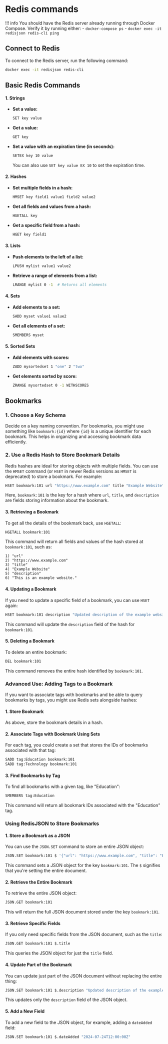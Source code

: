 # Redis commands

!!! info
    You should have the Redis server already running through Docker Compose. Verify it by running either:
      - `docker-compose ps`
      - `docker exec -it redisjson redis-cli ping`


## Connect to Redis

To connect to the Redis server, run the following command:

```bash
docker exec -it redisjson redis-cli
```

## Basic Redis Commands

#### 1. **Strings**
- **Set a value:**
  ```bash
  SET key value
  ```
- **Get a value:**
  ```bash
  GET key
  ```
- **Set a value with an expiration time (in seconds):**
  ```bash
  SETEX key 10 value 
  ```
  You can also use `SET key value EX 10` to set the expiration time.

#### 2. **Hashes**
- **Set multiple fields in a hash:**
  ```bash
  HMSET key field1 value1 field2 value2
  ```
- **Get all fields and values from a hash:**
  ```bash
  HGETALL key
  ```
- **Get a specific field from a hash:**
  ```bash
  HGET key field1
  ```

#### 3. **Lists**
- **Push elements to the left of a list:**
  ```bash
  LPUSH mylist value1 value2
  ```
- **Retrieve a range of elements from a list:**
  ```bash
  LRANGE mylist 0 -1  # Returns all elements
  ```

#### 4. **Sets**
- **Add elements to a set:**
  ```bash
  SADD myset value1 value2
  ```
- **Get all elements of a set:**
  ```bash
  SMEMBERS myset
  ```

#### 5. **Sorted Sets**
- **Add elements with scores:**
  ```bash
  ZADD mysortedset 1 "one" 2 "two"
  ```
- **Get elements sorted by score:**
  ```bash
  ZRANGE mysortedset 0 -1 WITHSCORES
  ```

## Bookmarks

### **1. Choose a Key Schema**
Decide on a key naming convention. For bookmarks, you might use something like `bookmark:{id}` where `{id}` is a unique identifier for each bookmark. This helps in organizing and accessing bookmark data efficiently.

### **2. Use a Redis Hash to Store Bookmark Details**
Redis hashes are ideal for storing objects with multiple fields. You can use the `HMSET` command (or `HSET` in newer Redis versions as `HMSET` is deprecated) to store a bookmark. For example:

```bash
HSET bookmark:101 url "https://www.example.com" title "Example Website" description "This is an example website."
```

Here, `bookmark:101` is the key for a hash where `url`, `title`, and `description` are fields storing information about the bookmark.

#### **3. Retrieving a Bookmark**
To get all the details of the bookmark back, use `HGETALL`:

```bash
HGETALL bookmark:101
```

This command will return all fields and values of the hash stored at `bookmark:101`, such as:

```
1) "url"
2) "https://www.example.com"
3) "title"
4) "Example Website"
5) "description"
6) "This is an example website."
```

#### **4. Updating a Bookmark**
If you need to update a specific field of a bookmark, you can use `HSET` again:

```bash
HSET bookmark:101 description "Updated description of the example website."
```

This command will update the `description` field of the hash for `bookmark:101`.

#### **5. Deleting a Bookmark**
To delete an entire bookmark:

```bash
DEL bookmark:101
```

This command removes the entire hash identified by `bookmark:101`.

### Advanced Use: Adding Tags to a Bookmark

If you want to associate tags with bookmarks and be able to query bookmarks by tags, you might use Redis sets alongside hashes:

#### **1. Store Bookmark**
As above, store the bookmark details in a hash.

#### **2. Associate Tags with Bookmark Using Sets**
For each tag, you could create a set that stores the IDs of bookmarks associated with that tag:

```bash
SADD tag:Education bookmark:101
SADD tag:Technology bookmark:101
```

#### **3. Find Bookmarks by Tag**
To find all bookmarks with a given tag, like "Education":

```bash
SMEMBERS tag:Education
```

This command will return all bookmark IDs associated with the "Education" tag.

### Using RedisJSON to Store Bookmarks


#### **1. Store a Bookmark as a JSON**

You can use the `JSON.SET` command to store an entire JSON object:

```bash
JSON.SET bookmark:101 $ '{"url": "https://www.example.com", "title": "Example Website", "description": "This is an example website.", "tags": ["Education", "Technology"]}'
```

This command sets a JSON object for the key `bookmark:101`. The `$` signifies that you're setting the entire document.

#### **2. Retrieve the Entire Bookmark**

To retrieve the entire JSON object:

```bash
JSON.GET bookmark:101
```

This will return the full JSON document stored under the key `bookmark:101`.

#### **3. Retrieve Specific Fields**

If you only need specific fields from the JSON document, such as the `title`:

```bash
JSON.GET bookmark:101 $.title
```

This queries the JSON object for just the `title` field.

#### **4. Update Part of the Bookmark**

You can update just part of the JSON document without replacing the entire thing:

```bash
JSON.SET bookmark:101 $.description "Updated description of the example website."
```

This updates only the `description` field of the JSON object.

#### **5. Add a New Field**

To add a new field to the JSON object, for example, adding a `dateAdded` field:

```bash
JSON.SET bookmark:101 $.dateAdded "2024-07-24T12:00:00Z"
```